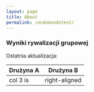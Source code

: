```yaml
---
layout: page
title: About
permalink: /endomondotest/
---
```


### Wyniki rywalizacji grupowej

Ostatnia aktualizacja: 

| Drużyna A        | Drużyna B          
| ------------- |:-------------:|
| col 3 is      | right-aligned |
